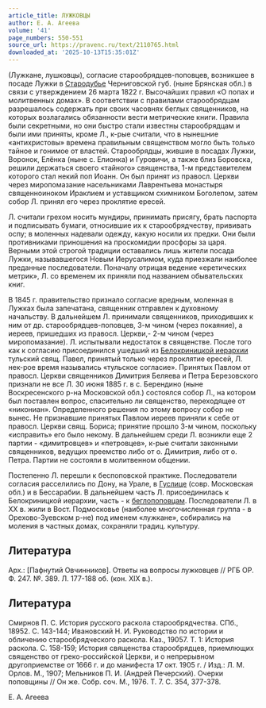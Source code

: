 ```yaml
---
article_title: ЛУЖКОВЦЫ
author: Е. А. Агеева
volume: '41'
page_numbers: 550-551
source_url: https://pravenc.ru/text/2110765.html
downloaded_at: '2025-10-13T15:35:01Z'
---
```


(Лужкане, лушковцы), согласие старообрядцев-поповцев, возникшее в посаде Лужки в [Стародубье](https://pravenc.ru/text/Стародубье.html) Черниговской губ. (ныне Брянская обл.) в связи с утверждением 26 марта 1822 г. Высочайших правил «О попах и молитвенных домах». В соответствии с правилами старообрядцам разрешалось содержать при своих часовнях беглых священников, на которых возлагались обязанности вести метрические книги. Правила были секретными, но они быстро стали известны старообрядцам и были ими приняты, кроме Л., к-рые считали, что в нынешние «антихристовы» времена правильным священством могло быть только тайное и гонимое от властей. Старообрядцы, жившие в посадах Лужки, Воронок, Елёнка (ныне с. Елионка) и Гуровичи, а также близ Боровска, решили держаться своего «тайного» священства, 1-м представителем которого стал некий поп Иоанн. Он был принят из правосл. Церкви через миропомазание насельниками Лаврентьева монастыря священноиноком Ираклием и уставщиком схимником Боголепом, затем собор Л. принял его через проклятие ересей.

Л. считали грехом носить мундиры, принимать присягу, брать паспорта и подписывать бумаги, относившие их к старообрядчеству, прививать оспу; в моленных надевали одежду, какую носили их предки. Они были противниками приношения на проскомидии просфоры за царя. Верными этой строгой традиции оставались лишь жители посада Лужки, называвшегося Новым Иерусалимом, куда приезжали наиболее преданные последователи. Поначалу отрицая ведение «еретических метрик», Л. со временем их приняли под названием обывательских книг.

В 1845 г. правительство признало согласие вредным, моленная в Лужках была запечатана, священник отправлен к духовному начальству. В дальнейшем Л. принимали священников, приходивших к ним от др. старообрядцев-поповцев, 3-м чином (через покаяние), а иереев, пришедших из правосл. Церкви,- 2-м чином (через миропомазание). Л. испытывали недостаток в священстве. После того как к согласию присоединился ушедший из [Белокриницкой иерархии](<https://pravenc.ru/text/БЕЛОКРИНИЦКАЯ ИЕРАРХИЯ.html>) тульский свящ. Павел, принятый только через проклятие ересей, Л. нек-рое время назывались «тульское согласие». Принятых Павлом от правосл. Церкви священников Димитрия Беляева и Петра Березовского признали не все Л. 30 июня 1885 г. в с. Берендино (ныне Воскресенского р-на Московской обл.) состоялся собор Л., на котором был поставлен вопрос, спасительно ли священство, переходящее от «никониан». Определенного решения по этому вопросу собор не вынес. Не признавшие принятых Павлом иереев приняли к себе от правосл. Церкви свящ. Бориса; принятие прошло 3-м чином, поскольку «исправить» его было некому. В дальнейшем среди Л. возникли еще 2 партии - «димитровцев» и «петровцев», к-рые считали законными священников, ведущих преемство либо от о. Димитрия, либо от о. Петра. Партии не состояли в молитвенном общении.

Постепенно Л. перешли к беспоповской практике. Последователи согласия расселились по Дону, на Урале, в [Гуслице](https://pravenc.ru/text/Гуслице.html) (совр. Московская обл.) и в Бессарабии. В дальнейшем часть Л. присоединилась к Белокриницкой иерархии, часть - к [беглопоповцам](https://pravenc.ru/text/беглопоповцы.html). Последователи Л. в ХХ в. жили в Вост. Подмосковье (наиболее многочисленная группа - в Орехово-Зуевском р-не) под именем «лужкане», собирались на моления в частных домах, сохраняли традиц. культуру.

## Литература

Арх.: [Пафнутий Овчинников]. Ответы на вопросы лужковцев // РГБ ОР. Ф. 247. №. 389. Л. 177-188 об. (кон. ХIХ в.).

## Литература

Смирнов П. С. История русского раскола старообрядчества. СПб., 18952. С. 143-144; Ивановский Н. И. Руководство по истории и обличению старообрядческого раскола. Каз., 19057. Т. 1: История раскола. С. 158-159; История священства старообрядцев, приемлющих священство от греко-российской Церкви, и о непрерывном другоприемстве от 1666 г. и до манифеста 17 окт. 1905 г. / Изд.: Л. М. Орлов. М., 1907; Мельников П. И. (Андрей Печерский). Очерки поповщины // Он же. Собр. соч. М., 1976. Т. 7. С. 354, 377-378.

Е. А. Агеева
